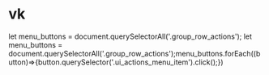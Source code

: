 # vk
let menu_buttons = document.querySelectorAll('.group_row_actions');
let menu_buttons = document.querySelectorAll('.group_row_actions');menu_buttons.forEach((button)=>{button.querySelector('.ui_actions_menu_item').click();})
